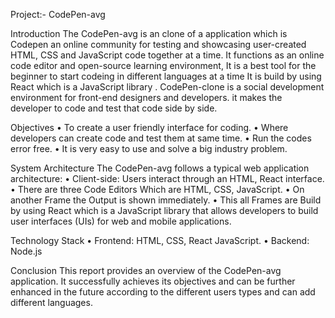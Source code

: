Project:- CodePen-avg  

Introduction 
The CodePen-avg is an clone of a application which is Codepen an  online community for testing and showcasing user-created HTML, CSS and JavaScript code together at a time.
It functions as an online code editor and open-source learning environment,
It is a best tool for the beginner to start codeing in different languages at a time
It is build by using React which is a JavaScript library .
CodePen-clone is a social development environment for front-end designers and developers. 
it makes the developer to code and test that code side by side.

Objectives
•	To create a user friendly interface for coding.
•	Where developers can create code and test them at same time.
•	Run the codes error free.
•	It is very easy to use and solve a big industry problem.

System Architecture 
The CodePen-avg follows a typical web application architecture:
•	Client-side: Users interact through an HTML, React interface. 
•	There are three Code Editors Which are HTML, CSS, JavaScript.
•	On another Frame the Output is shown immediately.
•	This all Frames are Build by using React which is a JavaScript library that allows developers to build user interfaces (UIs) for web and mobile applications. 

Technology Stack
•	Frontend: HTML, CSS, React JavaScript. 
•	Backend: Node.js

Conclusion 
This report provides an overview of the CodePen-avg application. It successfully achieves its objectives and can be further enhanced in the future according to the different users types and can add different languages.
